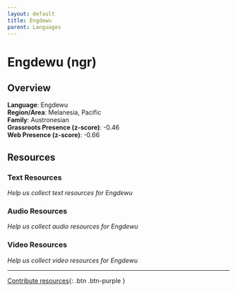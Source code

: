 ```yaml
---
layout: default
title: Engdewu
parent: Languages
---
```


# Engdewu (ngr)

## Overview

**Language**: Engdewu  
**Region/Area**: Melanesia, Pacific  
**Family**: Austronesian  
**Grassroots Presence (z-score)**: -0.46  
**Web Presence (z-score)**: -0.66  

## Resources

### Text Resources
*Help us collect text resources for Engdewu*

### Audio Resources
*Help us collect audio resources for Engdewu*

### Video Resources
*Help us collect video resources for Engdewu*

---

[Contribute resources](https://forms.office.com/e/1SfLJx3u1r){: .btn .btn-purple }
